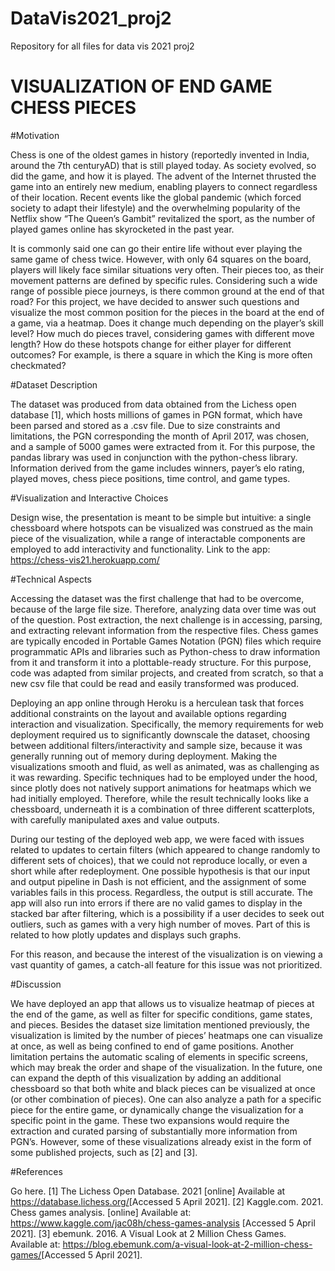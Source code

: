 # DataVis2021_proj2
Repository for all files for data vis 2021 proj2
# VISUALIZATION OF END GAME CHESS PIECES

#Motivation

Chess is one of the oldest games in history (reportedly invented in India, around the 7th centuryAD) that is still played today. As society evolved, so did the game, and how it is played. The advent of the Internet thrusted the game into an entirely new medium, enabling players to connect regardless of their location. Recent events like the global pandemic (which forced society to adapt their lifestyle) and the overwhelming popularity of the Netflix show “The Queen’s Gambit” revitalized the sport, as the number of played games online has skyrocketed in the past year. 

It is commonly said one can go their entire life without ever playing the same game of chess twice. However, with only 64 squares on the board, players will likely face similar situations very often. Their pieces too, as their movement patterns are defined by specific rules. Considering such a wide range of possible piece journeys, is there common ground at the end of that road? For this project, we have decided to answer such questions and visualize the most common position for the pieces in the board at the end of a game, via a heatmap. Does it change much depending on the player’s skill level? How much do pieces travel, considering games with different move length? How do these hotspots change for either player for different outcomes? For example, is there a square in which the King is more often checkmated?

#Dataset Description

The dataset was produced from data obtained from the Lichess open database [1], which hosts millions of games in PGN format, which have been parsed and stored as a .csv file. Due to size constraints and limitations, the PGN corresponding the month of April 2017, was chosen, and a sample of 5000 games were extracted from it. For this purpose, the pandas library was used in conjunction with the python-chess library. Information derived from the game includes winners, payer’s elo rating, played moves, chess piece positions, time control, and game types. 

#Visualization and Interactive Choices

Design wise, the presentation is meant to be simple but intuitive: a single chessboard where hotspots can be visualized was construed as the main piece of the visualization, while a range of interactable components are employed to add interactivity and functionality. Link to the app: https://chess-vis21.herokuapp.com/

#Technical Aspects

Accessing the dataset was the first challenge that had to be overcome, because of the large file size. Therefore, analyzing data over time was out of the question. Post extraction, the next challenge is in accessing, parsing, and extracting relevant information from the respective files. Chess games are typically encoded in Portable Games Notation (PGN) files which require programmatic APIs and libraries such as Python-chess to draw information from it and transform it into a plottable-ready structure. For this purpose, code was adapted from similar projects, and created from scratch, so that a new csv file that could be read and easily transformed was produced. 

Deploying an app online through Heroku is a herculean task that forces additional constraints on the layout and available options regarding interaction and visualization. Specifically, the memory requirements for web deployment required us to significantly downscale the dataset, choosing between additional filters/interactivity and sample size, because it was generally running out of memory during deployment. Making the visualizations smooth and fluid, as well as animated, was as challenging as it was rewarding. Specific techniques had to be employed under the hood, since plotly does not natively support animations for heatmaps which we had initially employed. Therefore, while the result technically looks like a chessboard, underneath it is a combination of three different scatterplots, with carefully manipulated axes and value outputs.

During our testing of the deployed web app, we were faced with issues related to updates to certain filters (which appeared to change randomly to different sets of choices), that we could not reproduce locally, or even a short while after redeployment. One possible hypothesis is that our input and output pipeline in Dash is not efficient, and the assignment of some variables fails in this process. Regardless, the output is still accurate. The app will also run into errors if there are no valid games to display in the stacked bar after filtering, which is a possibility if a user decides to seek out outliers, such as games with a very high number of moves. Part of this is related to how plotly updates and displays such graphs. 

For this reason, and because the interest of the visualization is on viewing a vast quantity of games, a catch-all feature for this issue was not prioritized.

#Discussion

We have deployed an app that allows us to visualize heatmap of pieces at the end of the game, as well as filter for specific conditions, game states, and pieces. Besides the dataset size limitation mentioned previously, the visualization is limited by the number of pieces’ heatmaps one can visualize at once, as well as being confined to end of game positions. Another limitation pertains the automatic scaling of elements in specific screens, which may break the order and shape of the visualization. In the future, one can expand the depth of this visualization by adding an additional chessboard so that both white and black pieces can be visualized at once (or other combination of pieces). 
One can also analyze a path for a specific piece for the entire game, or dynamically change the visualization for a specific point in the game. These two expansions would require the extraction and curated parsing of substantially more information from PGN’s. However, some of these visualizations already exist in the form of some published projects, such as [2] and [3].

#References

Go here.
[1] The Lichess Open Database. 2021 [online] Available at
<https://database.lichess.org/>[Accessed 5 April 2021].
[2] Kaggle.com. 2021. Chess games analysis. [online] Available at:
<https://www.kaggle.com/jac08h/chess-games-analysis> [Accessed 5 April 2021].
[3] ebemunk. 2016. A Visual Look at 2 Million Chess Games. Available at:
<https://blog.ebemunk.com/a-visual-look-at-2-million-chess-games/>[Accessed 5 April 2021].
